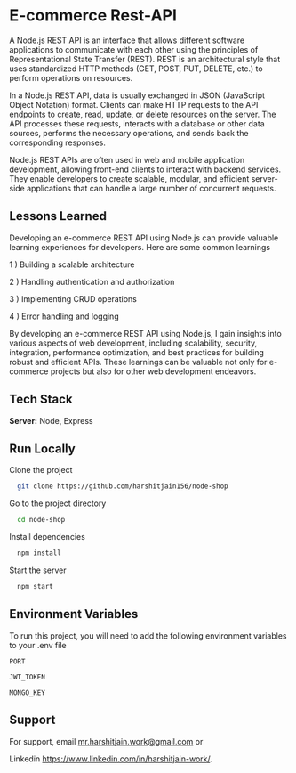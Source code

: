 
# E-commerce Rest-API

A Node.js REST API is an interface that allows different software applications to communicate with each other using the principles of Representational State Transfer (REST). REST is an architectural style that uses standardized HTTP methods (GET, POST, PUT, DELETE, etc.) to perform operations on resources.


In a Node.js REST API, data is usually exchanged in JSON (JavaScript Object Notation) format. Clients can make HTTP requests to the API endpoints to create, read, update, or delete resources on the server. The API processes these requests, interacts with a database or other data sources, performs the necessary operations, and sends back the corresponding responses.

Node.js REST APIs are often used in web and mobile application development, allowing front-end clients to interact with backend services. They enable developers to create scalable, modular, and efficient server-side applications that can handle a large number of concurrent requests.


## Lessons Learned

Developing an e-commerce REST API using Node.js can provide valuable learning experiences for developers. Here are some common learnings

1 ) Building a scalable architecture

2 ) Handling authentication and authorization

3 ) Implementing CRUD operations

4 ) Error handling and logging

By developing an e-commerce REST API using Node.js, I gain insights into various aspects of web development, including scalability, security, integration, performance optimization, and best practices for building robust and efficient APIs. These learnings can be valuable not only for e-commerce projects but also for other web development endeavors.



## Tech Stack

**Server:** Node, Express


## Run Locally

Clone the project

```bash
  git clone https://github.com/harshitjain156/node-shop
```

Go to the project directory

```bash
  cd node-shop
```

Install dependencies

```bash
  npm install
```

Start the server

```bash
  npm start
```



## Environment Variables

To run this project, you will need to add the following environment variables to your .env file

`PORT`

`JWT_TOKEN`

`MONGO_KEY`


## Support

For support, email mr.harshitjain.work@gmail.com or

Linkedin https://www.linkedin.com/in/harshitjain-work/.

